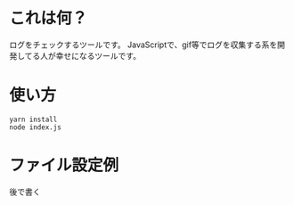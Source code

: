 # これは何？

ログをチェックするツールです。
JavaScriptで、gif等でログを収集する系を開発してる人が幸せになるツールです。


# 使い方


    yarn install
    node index.js


# ファイル設定例

後で書く
